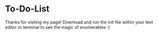# To-Do-List
Thanks for visiting my page! Download and run the init file within your text editor or terminal to see the magic of enumerables :) 
